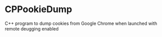 # CPPookieDump
C++ program to dump cookies from Google Chrome when launched with remote deugging enabled
